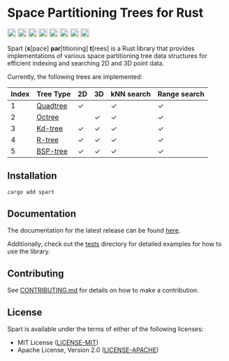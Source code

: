 # Space Partitioning Trees for Rust

[<img alt="Tests" src="https://img.shields.io/github/actions/workflow/status/habedi/spart/tests.yml?label=Tests&style=for-the-badge&labelColor=555555&logo=github" height="20">](https://github.com/habedi/spart/actions/workflows/tests.yml)
[<img alt="Code Coverage" src="https://img.shields.io/codecov/c/github/habedi/spart?style=for-the-badge&labelColor=555555&logo=codecov" height="20">](https://codecov.io/gh/habedi/spart)
[<img alt="CodeFactor" src="https://img.shields.io/codefactor/grade/github/habedi/spart?style=for-the-badge&labelColor=555555&logo=codefactor" height="20">](https://www.codefactor.io/repository/github/habedi/spart)
[<img alt="Crates.io" src="https://img.shields.io/crates/v/spart.svg?style=for-the-badge&color=fc8d62&logo=rust" height="20">](https://crates.io/crates/spart)
[<img alt="Docs.rs" src="https://img.shields.io/badge/docs.rs-spart-66c2a5?style=for-the-badge&labelColor=555555&logo=docs.rs" height="20">](https://docs.rs/spart)
[<img alt="Downloads" src="https://img.shields.io/crates/d/spart?style=for-the-badge&labelColor=555555&logo=rust" height="20">](https://crates.io/crates/spart)
[<img alt="Docs" src="https://img.shields.io/badge/docs-latest-3776ab?style=for-the-badge&labelColor=555555&logo=readthedocs" height="20">](docs)
[<img alt="License" src="https://img.shields.io/badge/license-MIT%2FApache--2.0-007ec6?style=for-the-badge&labelColor=555555&logo=open-source-initiative" height="20">](https://github.com/habedi/spart)

Spart (**s**[pace] **par**[titioning] **t**[rees] is a Rust library that provides implementations of various
space partitioning tree data structures for efficient indexing and searching 2D and 3D point data.

Currently, the following trees are implemented:

| Index | Tree Type                                          | 2D | 3D | kNN search | Range search |
|-------|----------------------------------------------------|----|----|------------|--------------|
| 1     | [Quadtree](https://en.wikipedia.org/wiki/Quadtree) | ✓  |    | ✓          | ✓            |
| 2     | [Octree](https://en.wikipedia.org/wiki/Octree)     |    | ✓  | ✓          | ✓            |
| 3     | [Kd-tree](https://en.wikipedia.org/wiki/K-d_tree)  | ✓  | ✓  | ✓          | ✓            |
| 4     | [R-tree](https://en.wikipedia.org/wiki/R-tree)     | ✓  | ✓  | ✓          | ✓            |
| 5     | [BSP-tree](https://en.wikipedia.org/wiki/BSP-tree) | ✓  | ✓  | ✓          | ✓            |

## Installation

```bash
cargo add spart
```

## Documentation

The documentation for the latest release can be found [here](docs).

Additionally, check out the [tests](tests/) directory for detailed examples for how to use the library.

## Contributing

See [CONTRIBUTING.md](CONTRIBUTING.md) for details on how to make a contribution.

## License

Spart is available under the terms of either of the following licenses:

* MIT License ([LICENSE-MIT](LICENSE-MIT))
* Apache License, Version 2.0 ([LICENSE-APACHE](LICENSE-APACHE))

